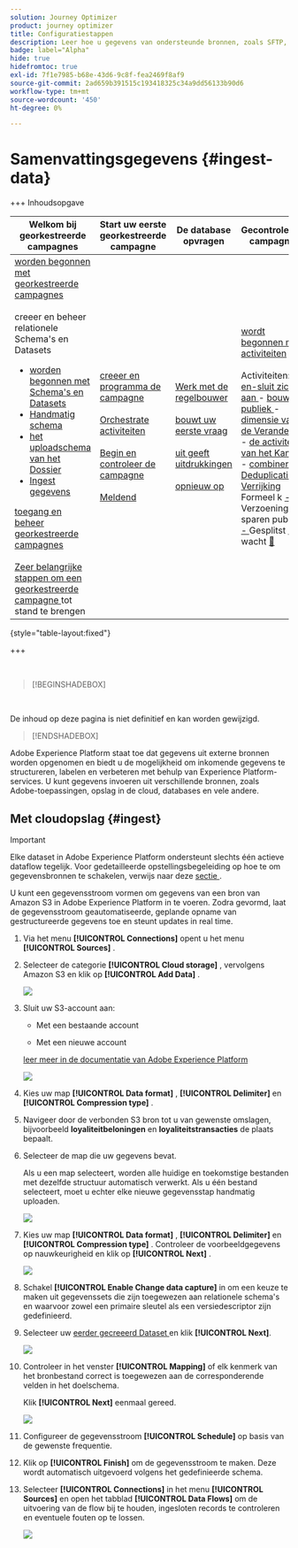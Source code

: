 ```yaml
---
solution: Journey Optimizer
product: journey optimizer
title: Configuratiestappen
description: Leer hoe u gegevens van ondersteunde bronnen, zoals SFTP, cloudopslag of databases, naar Adobe Experience Platform kunt overbrengen.
badge: label="Alpha"
hide: true
hidefromtoc: true
exl-id: 7f1e7985-b68e-43d6-9c8f-fea2469f8af9
source-git-commit: 2ad659b391515c193418325c34a9dd56133b90d6
workflow-type: tm+mt
source-wordcount: '450'
ht-degree: 0%

---
```


# Samenvattingsgegevens {#ingest-data}

+++ Inhoudsopgave

| Welkom bij georkestreerde campagnes | Start uw eerste georkestreerde campagne | De database opvragen | Gecontroleerde campagnes |
|---|---|---|---|
| [ worden begonnen met georkestreerde campagnes ](gs-orchestrated-campaigns.md)<br/><br/> creeer en beheer relationele Schema&#39;s en Datasets </br> <ul><li>[ worden begonnen met Schema&#39;s en Datasets ](gs-schemas.md)</li><li>[ Handmatig schema ](manual-schema.md)</li><li>[ het uploadschema van het Dossier ](file-upload-schema.md)</li><li>[ Ingest gegevens ](ingest-data.md)</li></ul>[ toegang en beheer georkestreerde campagnes ](access-manage-orchestrated-campaigns.md)<br/><br/>[ Zeer belangrijke stappen om een georkestreerde campagne ](gs-campaign-creation.md) tot stand te brengen | [ creeer en programma de campagne ](create-orchestrated-campaign.md)<br/><br/>[ Orchestrate activiteiten ](orchestrate-activities.md)<br/><br/>[ Begin en controleer de campagne ](start-monitor-campaigns.md)<br/><br/>[ Meldend ](reporting-campaigns.md) | [ Werk met de regelbouwer ](orchestrated-rule-builder.md)<br/><br/>[ bouwt uw eerste vraag ](build-query.md)<br/><br/>[ uit geeft uitdrukkingen ](edit-expressions.md)<br/><br/>[ opnieuw op ](retarget.md) | [ wordt begonnen met activiteiten ](activities/about-activities.md)<br/><br/> Activiteiten:<br/>[ en-sluit zich aan ](activities/and-join.md) - [ bouwt publiek ](activities/build-audience.md) - [ dimensie van de Verandering ](activities/change-dimension.md) - [ de activiteiten van het Kanaal ](activities/channels.md) - [ combineren ](activities/combine.md) - [ Deduplicatie ](activities/deduplication.md) - [ Verrijking ](activities/enrichment.md) Formeel k [ - ](activities/fork.md) Verzoening [ - ](activities/reconciliation.md) sparen publiek [ - ](activities/save-audience.md) Gesplitst [ - ](activities/split.md) wacht [&#128279;](activities/wait.md) |

{style="table-layout:fixed"}

+++

</br>

>[!BEGINSHADEBOX]

</br>

De inhoud op deze pagina is niet definitief en kan worden gewijzigd.

>[!ENDSHADEBOX]

Adobe Experience Platform staat toe dat gegevens uit externe bronnen worden opgenomen en biedt u de mogelijkheid om inkomende gegevens te structureren, labelen en verbeteren met behulp van Experience Platform-services. U kunt gegevens invoeren uit verschillende bronnen, zoals Adobe-toepassingen, opslag in de cloud, databases en vele andere.

## Met cloudopslag {#ingest}


>[!IMPORTANT]
>
>Elke dataset in Adobe Experience Platform ondersteunt slechts één actieve dataflow tegelijk. Voor gedetailleerde opstellingsbegeleiding op hoe te om gegevensbronnen te schakelen, verwijs naar deze [ sectie ](#cdc-ingestion).


U kunt een gegevensstroom vormen om gegevens van een bron van Amazon S3 in Adobe Experience Platform in te voeren. Zodra gevormd, laat de gegevensstroom geautomatiseerde, geplande opname van gestructureerde gegevens toe en steunt updates in real time.

1. Via het menu **[!UICONTROL Connections]** opent u het menu **[!UICONTROL Sources]** .

1. Selecteer de categorie **[!UICONTROL Cloud storage]** , vervolgens Amazon S3 en klik op **[!UICONTROL Add Data]** .

   ![](assets/admin_sources_1.png)

1. Sluit uw S3-account aan:

   * Met een bestaande account

   * Met een nieuwe account

   [ leer meer in de documentatie van Adobe Experience Platform ](https://experienceleague.adobe.com/en/docs/experience-platform/destinations/catalog/cloud-storage/amazon-s3#connect)

   ![](assets/admin_sources_2.png)

1. Kies uw map **[!UICONTROL Data format]** , **[!UICONTROL Delimiter]** en **[!UICONTROL Compression type]** .

1. Navigeer door de verbonden S3 bron tot u van gewenste omslagen, bijvoorbeeld **loyaliteitbeloningen** en **loyaliteitstransacties** de plaats bepaalt.

1. Selecteer de map die uw gegevens bevat.

   Als u een map selecteert, worden alle huidige en toekomstige bestanden met dezelfde structuur automatisch verwerkt. Als u één bestand selecteert, moet u echter elke nieuwe gegevensstap handmatig uploaden.

   ![](assets/S3_config_2.png)

1. Kies uw map **[!UICONTROL Data format]** , **[!UICONTROL Delimiter]** en **[!UICONTROL Compression type]** . Controleer de voorbeeldgegevens op nauwkeurigheid en klik op **[!UICONTROL Next]** .

   ![](assets/S3_config_1.png)

1. Schakel **[!UICONTROL Enable Change data capture]** in om een keuze te maken uit gegevenssets die zijn toegewezen aan relationele schema&#39;s en waarvoor zowel een primaire sleutel als een versiedescriptor zijn gedefinieerd.

1. Selecteer uw [ eerder gecreeerd Dataset ](file-upload-schema.md) en klik **[!UICONTROL Next]**.

   ![](assets/S3_config_3.png)

1. Controleer in het venster **[!UICONTROL Mapping]** of elk kenmerk van het bronbestand correct is toegewezen aan de corresponderende velden in het doelschema.

   Klik **[!UICONTROL Next]** eenmaal gereed.

   ![](assets/S3_config_4.png)

1. Configureer de gegevensstroom **[!UICONTROL Schedule]** op basis van de gewenste frequentie.

1. Klik op **[!UICONTROL Finish]** om de gegevensstroom te maken. Deze wordt automatisch uitgevoerd volgens het gedefinieerde schema.

1. Selecteer **[!UICONTROL Connections]** in het menu **[!UICONTROL Sources]** en open het tabblad **[!UICONTROL Data Flows]** om de uitvoering van de flow bij te houden, ingesloten records te controleren en eventuele fouten op te lossen.

   ![](assets/S3_config_5.png)

<!--### Setting Up Change data capture ingestion {#cdc-ingestion}

If you need to change the data source, you must delete the existing dataflow and create a new one pointing to the same dataset with the new source.

When using Change Data Capture (CDC), it is essential that the source and dataset remain in sync to ensure accurate incremental updates. Follow the steps below:

1. **Schema Requirements**
   - Your schema must include:
     - A **primary key** (e.g., `transaction_id`)
     - A **versioning field** (e.g., `lastmodified` or an incrementing `version_id`)
   - Enable the dataset for **Orchestrated Campaigns** if needed.

2. **CDC Dataflow Setup**
   - During dataflow creation, after choosing your source and files:
     - **Enable the CDC option**
     - Select your CDC-ready dataset
     - Confirm field mappings (especially version field)

3. **Keep Source and Target in Sync**
   - The source system must consistently update the version field so the platform can detect changes accurately.

Once set up, the platform will automatically ingest **only changed or new records** each time the flow runs.
-->
